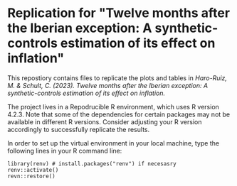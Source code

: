 # Replication for "Twelve months after the Iberian exception: A synthetic-controls estimation of its effect on inflation"

This repostiory contains files to replicate the plots and tables in *Haro-Ruiz, M. & Schult, C. (2023). Twelve months after the Iberian exception: A synthetic-controls estimation of its effect on inflation.* 

The project lives in a Repodrucible R environment, which uses R version 4.2.3. Note that some of the dependencies for certain packages may not be available in different R versions. Consider adjusting your R version accordingly to successfully replicate the results. 

In order to set up the virtual environment in your local machine, type the following lines in your R command line: 

    library(renv) # install.packages("renv") if necesasry
    renv::activate()
    revn::restore()
